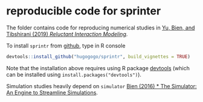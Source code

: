 # reproducible code for sprinter

The folder contains code for reproducing numerical studies in [Yu, Bien, and Tibshirani (2019) *Reluctant Interaction Modeling*](https://arxiv.org/abs/1907.08414).

To install `sprintr` from [github](http://github.com), type in R console
```R
devtools::install_github("hugogogo/sprintr", build_vignettes = TRUE)
```
Note that the installation above requires using R package [devtools](https://CRAN.R-project.org/package=devtools)
(which can be installed using `install.packages("devtools")`).

Simulation studies heavily depend on `simulator` [Bien (2016) * The Simulator: An Engine to Streamline Simulations](https://arxiv.org/abs/1607.00021).
